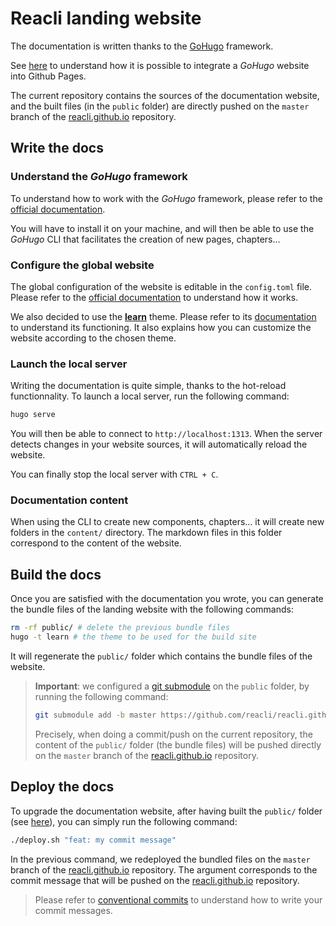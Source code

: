 # Reacli landing website

The documentation is written thanks to the [GoHugo](https://gohugo.io/) framework.

See [here](https://gohugo.io/hosting-and-deployment/hosting-on-github/) to understand how it is possible to integrate a _GoHugo_ website into Github Pages.

The current repository contains the sources of the documentation website, and the built files (in the `public` folder) are directly pushed on the `master` branch of the [reacli.github.io](https://github.com/reacli/reacli.github.io) repository.

## Write the docs

### Understand the _GoHugo_ framework

To understand how to work with the _GoHugo_ framework, please refer to the [official documentation](https://gohugo.io/).

You will have to install it on your machine, and will then be able to use the _GoHugo_ CLI that facilitates the creation of new pages, chapters...

### Configure the global website

The global configuration of the website is editable in the `config.toml` file. Please refer to the [official documentation](https://gohugo.io/) to understand how it works.

We also decided to use the [**learn**](https://themes.gohugo.io/hugo-theme-learn/) theme. Please refer to its [documentation](https://learn.netlify.com/en/) to understand its functioning. It also explains how you can customize the website according to the chosen theme.

### Launch the local server

Writing the documentation is quite simple, thanks to the hot-reload functionnality. To launch a local server, run the following command:

```bash
hugo serve
```

You will then be able to connect to `http://localhost:1313`. When the server detects changes in your website sources, it will automatically reload the website.

You can finally stop the local server with `CTRL + C`.

### Documentation content

When using the CLI to create new components, chapters... it will create new folders in the `content/` directory. The markdown files in this folder correspond to the content of the website. 

## Build the docs

Once you are satisfied with the documentation you wrote, you can generate the bundle files of the landing website with the following commands:

```bash
rm -rf public/ # delete the previous bundle files
hugo -t learn # the theme to be used for the build site
```

It will regenerate the `public/` folder which contains the bundle files of the website. 

> **Important**: we configured a [git submodule](https://git-scm.com/docs/git-submodule) on the `public` folder, by running the following command:
>  ```bash
>  git submodule add -b master https://github.com/reacli/reacli.github.io.git public
>  ```
>  Precisely, when doing a commit/push on the current repository, the content of the `public/` folder (the bundle files) will be pushed directly on the `master` branch of the [reacli.github.io](https://github.com/reacli/reacli.github.io) repository.

## Deploy the docs

To upgrade the documentation website, after having built the `public/` folder (see [here](#build-the-docs)), you can simply run the following command:

```bash
./deploy.sh "feat: my commit message"
```

In the previous command, we redeployed the bundled files on the `master` branch of the [reacli.github.io](https://github.com/reacli/reacli.github.io) repository. The argument corresponds to the commit message that will be pushed on the [reacli.github.io](https://github.com/reacli/reacli.github.io) repository.

> Please refer to [conventional commits](https://www.conventionalcommits.org/en/v1.0.0-beta.2/) to understand how to write your commit messages.
